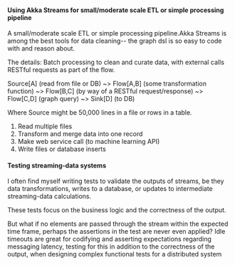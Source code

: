 

#### Using Akka Streams for small/moderate scale ETL or simple processing pipeline
 
 A small/moderate scale ETL or simple processing pipeline.Akka Streams is among the best tools for data cleaning--  the graph dsl is so easy to code with and reason about.
 
 The details: Batch processing to clean and curate data, with external calls RESTful requests as part of the flow. 
 
 Source[A] (read from file or DB) ~> Flow[A,B] (some transformation function) ~>  Flow[B,C] (by way of a RESTful request/response) ~> Flow[C,D] (graph query) ~> Sink[D] (to DB)
 
 Where Source might be 50,000 lines in a file or rows in a table. 
 
 
 1) Read multiple files
 2) Transform and merge data into one record 
 3) Make web service call (to machine learning API)
 4) Write files or database inserts


#### Testing streaming-data systems

I often find myself writing tests to validate the outputs of streams, be they data transformations, writes to a database,
or updates to intermediate streaming-data calculations. 

These tests focus on the business logic and the correctness of the output. 

But what if no elements are passed through the stream within the expected time frame, 
perhaps the assertions in the test are never even applied? Idle timeouts are great for codifying and asserting expectations regarding messaging latency, 
testing for this in addition to the correctness of the output, when designing complex functional tests for a distributed system


